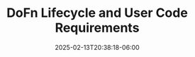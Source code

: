 ---
title: 'DoFn Lifecycle and User Code Requirements'
date: 2025-02-13T20:38:18-06:00
speakers:
 - Israel Herraiz
time_start: 2021-04-17T15:30:00.000Z
time_end:   2021-04-17T15:50:00.000Z
video: https://youtu.be/8RNHRwxBeXk
weight: 10

---